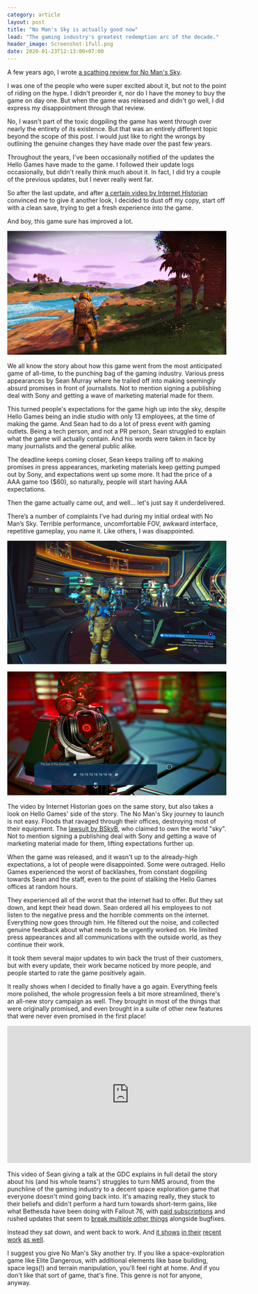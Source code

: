 ```yaml
---
category: article
layout: post
title: "No Man's Sky is actually good now"
lead: "The gaming industry's greatest redemption arc of the decade."
header_image: Screenshot-1full.png
date: 2020-01-23T12:13:00+07:00
---
```


A few years ago, I wrote [a scathing review for No Man's Sky](https://resir014.xyz/posts/2016/10/15/open-world-space-exploration-games/).

I was one of the people who were super excited about it, but not to the point of riding on the hype. I didn't preorder it, nor do I have the money to buy the game on day one. But when the game was released and didn't go well, I did express my disappointment through that review.

No, I wasn't part of the toxic dogpiling the game has went through over nearly the entirety of its existence. But that was an entirely different topic beyond the scope of this post. I would just like to right the wrongs by outlining the genuine changes they have made over the past few years.

Throughout the years, I've been occasionally notified of the updates the Hello Games have made to the game. I followed their update logs occasionally, but didn't really think much about it. In fact, I did try a couple of the previous updates, but I never really went far.

So after the last update, and after [a certain video by Internet Historian](https://www.youtube.com/watch?v=O5BJVO3PDeQ) convinced me to give it another look, I decided to dust off my copy, start off with a clean save, trying to get a fresh experience into the game.

And boy, this game sure has improved a lot.

![20200112162010_1](./20200112162010_1.jpg)

We all know the story about how this game went from the most anticipated game of all-time, to the punching bag of the gaming industry. Various press appearances by Sean Murray where he trailed off into making seemingly absurd promises in front of journalists. Not to mention signing a publishing deal with Sony and getting a wave of marketing material made for them.

This turned people's expectations for the game high up into the sky, despite Hello Games being an indie studio with only 13 employees, at the time of making the game. And Sean had to do a lot of press event with gaming outlets. Being a tech person, and not a PR person, Sean struggled to explain what the game will actually contain. And his words were taken in face by many journalists and the general public alike.

The deadline keeps coming closer, Sean keeps trailing off to making promises in press appearances, marketing materials keep getting pumped out by Sony, and expectations went up some more. It had the price of a AAA game too (\$60), so naturally, people will start having AAA expectations.

Then the game actually came out, and well... let's just say it underdelivered.

There’s a number of complaints I’ve had during my initial ordeal with No Man’s Sky. Terrible performance, uncomfortable FOV, awkward interface, repetitive gameplay, you name it. Like others, I was disappointed.

![20200111145802_1](./20200111145802_1.jpg)

![20200111135122_1](./20200111135122_1.jpg)

The video by Internet Historian goes on the same story, but also takes a look on Hello Games' side of the story. The No Man's Sky journey to launch is not easy. Floods that ravaged through their offices, destroying most of their equipment. The [lawsuit by BSkyB](https://www.eurogamer.net/articles/2016-06-20-no-mans-sky-studio-settles-secret-stupid-three-year-sky-lawsuit), who claimed to own the world "sky". Not to mention signing a publishing deal with Sony and getting a wave of marketing material made for them, lifting expectations further up.

When the game was released, and it wasn't up to the already-high expectations, a lot of people were disappointed. Some were outraged. Hello Games experienced the worst of backlashes, from constant dogpiling towards Sean and the staff, even to the point of stalking the Hello Games offices at random hours.

They experienced all of the worst that the internet had to offer. But they sat down, and kept their head down. Sean ordered all his employees to not listen to the negative press and the horrible comments on the internet. Everything now goes through him. He filtered out the noise, and collected genuine feedback about what needs to be urgently worked on. He limited press appearances and all communications with the outside world, as they continue their work.

It took them several major updates to win back the trust of their customers, but with every update, their work became noticed by more people, and people started to rate the game positively again.

It really shows when I decided to finally have a go again. Everything feels more polished, the whole progression feels a bit more streamlined, there's an all-new story campaign as well. They brought in most of the things that were originally promised, and even brought in a suite of other new features that were never even promised in the first place!

<iframe width="560" height="315" src="https://www.youtube-nocookie.com/embed/ewq203-TXOs" frameborder="0" allow="accelerometer; autoplay; encrypted-media; gyroscope; picture-in-picture" allowfullscreen></iframe>

This video of Sean giving a talk at the GDC explains in full detail the story about his (and his whole teams') struggles to turn NMS around, from the punchline of the gaming industry to a decent space exploration game that everyone doesn't mind going back into. It's amazing really, they stuck to their beliefs and didn't perform a hard turn towards short-term gains, like what Bethesda have been doing with Fallout 76, with [paid subscriptions](https://falloutfirst.com/) and rushed updates that seem to [break multiple other things](https://www.youtube.com/watch?v=jliDdSFYGqI) alongside bugfixes.

Instead they sat down, and went back to work. And [it shows](https://www.nomanssky.com/atlas-rises-update) [in their](https://www.nomanssky.com/next-update/) [recent work](https://www.nomanssky.com/beyond-update/) [as well](https://www.nomanssky.com/synthesis-update/).

I suggest you give No Man's Sky another try. If you like a space-exploration game like Elite Dangerous, with additional elements like base building, space legs(!) and terrain manipulation, you'll feel right at home. And if you don't like that sort of game, that's fine. This genre is not for anyone, anyway.
